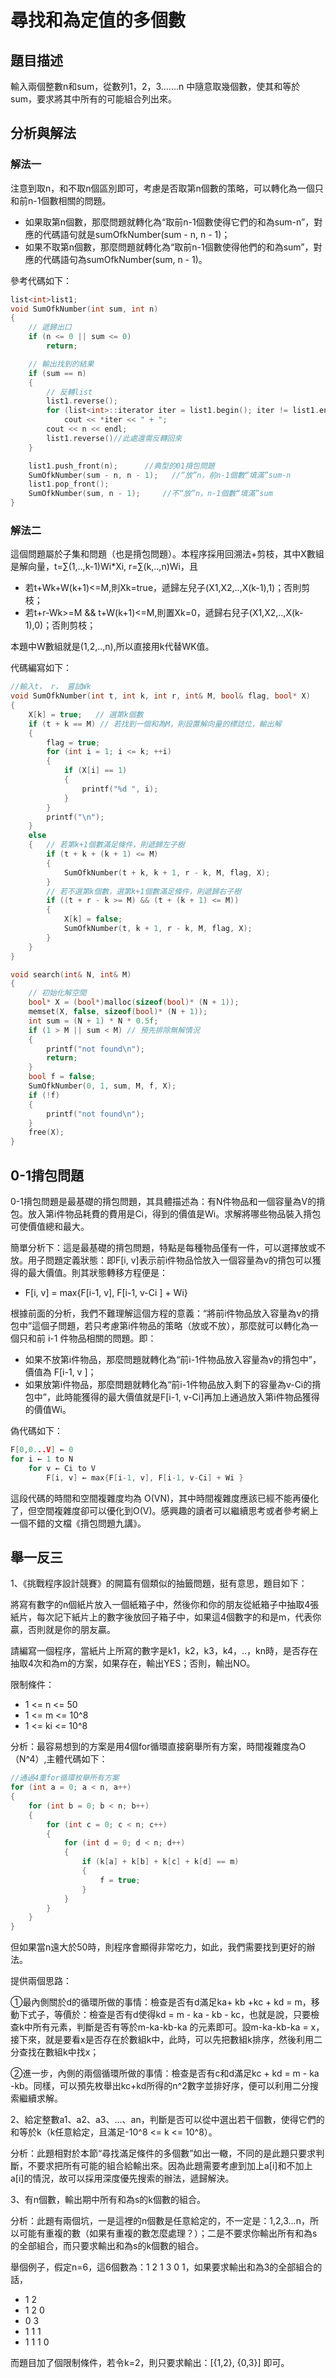 # 尋找和為定值的多個數

## 題目描述

輸入兩個整數n和sum，從數列1，2，3.......n 中隨意取幾個數，使其和等於sum，要求將其中所有的可能組合列出來。

## 分析與解法
### 解法一
注意到取n，和不取n個區別即可，考慮是否取第n個數的策略，可以轉化為一個只和前n-1個數相關的問題。
 - 如果取第n個數，那麼問題就轉化為“取前n-1個數使得它們的和為sum-n”，對應的代碼語句就是sumOfkNumber(sum - n, n - 1)；
 - 如果不取第n個數，那麼問題就轉化為“取前n-1個數使得他們的和為sum”，對應的代碼語句為sumOfkNumber(sum, n - 1)。

參考代碼如下：

```c
list<int>list1;
void SumOfkNumber(int sum, int n)
{
	// 遞歸出口
	if (n <= 0 || sum <= 0)
		return;

	// 輸出找到的結果
	if (sum == n)
	{
		// 反轉list
		list1.reverse();
		for (list<int>::iterator iter = list1.begin(); iter != list1.end(); iter++)
			cout << *iter << " + ";
		cout << n << endl;
		list1.reverse()//此處還需反轉回來
	}

	list1.push_front(n);      //典型的01揹包問題
	SumOfkNumber(sum - n, n - 1);   //“放”n，前n-1個數“填滿”sum-n
	list1.pop_front();
	SumOfkNumber(sum, n - 1);     //不“放”n，n-1個數“填滿”sum
}
```

### 解法二

這個問題屬於子集和問題（也是揹包問題）。本程序採用回溯法+剪枝，其中X數組是解向量，t=∑(1,..,k-1)Wi*Xi, r=∑(k,..,n)Wi，且

 - 若t+Wk+W(k+1)<=M,則Xk=true，遞歸左兒子(X1,X2,..,X(k-1),1)；否則剪枝；
 - 若t+r-Wk>=M && t+W(k+1)<=M,則置Xk=0，遞歸右兒子(X1,X2,..,X(k-1),0)；否則剪枝；

本題中W數組就是(1,2,..,n),所以直接用k代替WK值。

代碼編寫如下：

```c
//輸入t， r， 嘗試Wk
void SumOfkNumber(int t, int k, int r, int& M, bool& flag, bool* X)
{
	X[k] = true;   // 選第k個數
	if (t + k == M) // 若找到一個和為M，則設置解向量的標誌位，輸出解
	{
		flag = true;
		for (int i = 1; i <= k; ++i)
		{
			if (X[i] == 1)
			{
				printf("%d ", i);
			}
		}
		printf("\n");
	}
	else
	{   // 若第k+1個數滿足條件，則遞歸左子樹
		if (t + k + (k + 1) <= M)
		{
			SumOfkNumber(t + k, k + 1, r - k, M, flag, X);
		}
		// 若不選第k個數，選第k+1個數滿足條件，則遞歸右子樹
		if ((t + r - k >= M) && (t + (k + 1) <= M))
		{
			X[k] = false;
			SumOfkNumber(t, k + 1, r - k, M, flag, X);
		}
	}
}

void search(int& N, int& M)
{
	// 初始化解空間
	bool* X = (bool*)malloc(sizeof(bool)* (N + 1));
	memset(X, false, sizeof(bool)* (N + 1));
	int sum = (N + 1) * N * 0.5f;
	if (1 > M || sum < M) // 預先排除無解情況
	{
		printf("not found\n");
		return;
	}
	bool f = false;
	SumOfkNumber(0, 1, sum, M, f, X);
	if (!f)
	{
		printf("not found\n");
	}
	free(X);
}
```

## 0-1揹包問題

0-1揹包問題是最基礎的揹包問題，其具體描述為：有N件物品和一個容量為V的揹包。放入第i件物品耗費的費用是Ci，得到的價值是Wi。求解將哪些物品裝入揹包可使價值總和最大。

簡單分析下：這是最基礎的揹包問題，特點是每種物品僅有一件，可以選擇放或不放。用子問題定義狀態：即F[i, v]表示前i件物品恰放入一個容量為v的揹包可以獲得的最大價值。則其狀態轉移方程便是：
 - F[i, v] = max{F[i-1, v], F[i-1, v-Ci ] + Wi}

根據前面的分析，我們不難理解這個方程的意義：“將前i件物品放入容量為v的揹包中”這個子問題，若只考慮第i件物品的策略（放或不放），那麼就可以轉化為一個只和前 i-1 件物品相關的問題。即：
 - 如果不放第i件物品，那麼問題就轉化為“前i-1件物品放入容量為v的揹包中”，價值為 F[i-1, v ]；
 - 如果放第i件物品，那麼問題就轉化為“前i-1件物品放入剩下的容量為v-Ci的揹包中”，此時能獲得的最大價值就是F[i-1, v-Ci]再加上通過放入第i件物品獲得的價值Wi。

偽代碼如下：
```c
F[0,0...V] ← 0
for i ← 1 to N
    for v ← Ci to V
        F[i, v] ← max{F[i-1, v], F[i-1, v-Ci] + Wi }
```     
這段代碼的時間和空間複雜度均為 O(VN)，其中時間複雜度應該已經不能再優化了，但空間複雜度卻可以優化到O(V)。感興趣的讀者可以繼續思考或者參考網上一個不錯的文檔《揹包問題九講》。

## 舉一反三

1、《挑戰程序設計競賽》的開篇有個類似的抽籤問題，挺有意思，題目如下：

將寫有數字的n個紙片放入一個紙箱子中，然後你和你的朋友從紙箱子中抽取4張紙片，每次記下紙片上的數字後放回子箱子中，如果這4個數字的和是m，代表你贏，否則就是你的朋友贏。

請編寫一個程序，當紙片上所寫的數字是k1，k2，k3，k4，..，kn時，是否存在抽取4次和為m的方案，如果存在，輸出YES；否則，輸出NO。

限制條件：

- 1 <= n <= 50
- 1 <= m <= 10^8
- 1 <= ki <= 10^8

分析：最容易想到的方案是用4個for循環直接窮舉所有方案，時間複雜度為O（N^4）,主體代碼如下：

```c
//通過4重for循環枚舉所有方案
for (int a = 0; a < n, a++)
{
	for (int b = 0; b < n; b++)
	{
		for (int c = 0; c < n; c++)
		{
			for (int d = 0; d < n; d++)
			{
				if (k[a] + k[b] + k[c] + k[d] == m)
				{
					f = true;
				}
			}
		}
	}
}
```
但如果當n遠大於50時，則程序會顯得非常吃力，如此，我們需要找到更好的辦法。

提供兩個思路：

①最內側關於d的循環所做的事情：檢查是否有d滿足ka+ kb +kc + kd = m，移動下式子，等價於：檢查是否有d使得kd = m - ka - kb - kc，也就是說，只要檢查k中所有元素，判斷是否有等於m-ka-kb-ka 的元素即可。設m-ka-kb-ka = x，接下來，就是要看x是否存在於數組k中，此時，可以先把數組k排序，然後利用二分查找在數組k中找x；

②進一步，內側的兩個循環所做的事情：檢查是否有c和d滿足kc + kd = m - ka -kb。同樣，可以預先枚舉出kc+kd所得的n^2數字並排好序，便可以利用二分搜索繼續求解。


2、給定整數a1、a2、a3、...、an，判斷是否可以從中選出若干個數，使得它們的和等於k（k任意給定，且滿足-10^8 <= k <= 10^8）。

分析：此題相對於本節“尋找滿足條件的多個數”如出一轍，不同的是此題只要求判斷，不要求把所有可能的組合給輸出來。因為此題需要考慮到加上a[i]和不加上a[i]的情況，故可以採用深度優先搜索的辦法，遞歸解決。


3、有n個數，輸出期中所有和為s的k個數的組合。

分析：此題有兩個坑，一是這裡的n個數是任意給定的，不一定是：1,2,3...n，所以可能有重複的數（如果有重複的數怎麼處理？）；二是不要求你輸出所有和為s的全部組合，而只要求輸出和為s的k個數的組合。

舉個例子，假定n=6，這6個數為：1 2 1 3 0 1，如果要求輸出和為3的全部組合的話，
 - 1 2
 - 1 2 0
 - 0 3
 - 1 1 1
 - 1 1 1 0

而題目加了個限制條件，若令k=2，則只要求輸出：[{1,2}, {0,3}] 即可。
